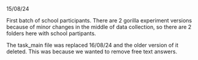 15/08/24

First batch of school participants. 
There are 2 gorilla experiment versions because of minor changes in the middle of data collection, so there are 2 folders here with school partipants.

The task_main file was replaced 16/08/24 and the older version of it deleted. This was because we wanted to remove free text answers.
